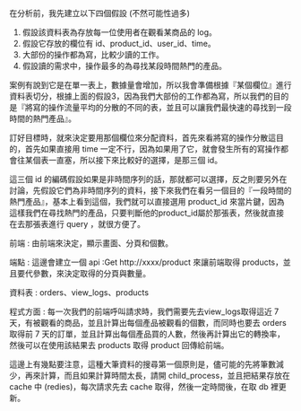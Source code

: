 在分析前，我先建立以下四個假設 (不然可能性過多)

1. 假設該資料表為存放每一位使用者在觀看某商品的 log。
2. 假設它存放的欄位有 id、product_id、user_id、time。
3. 大部份的操作都為寫，比較少讀的工作。
4. 假設讀的需求中，操作最多的為尋找某段時間熱門的產品。

案例有說到它是在單一表上，數據量會增加，所以我會準備根據『某個欄位』進行資料表切分，根據上面的假設3，因為我們大部份的工作都為寫，所以我們的目的是『將寫的操作流量平均的分散的不同的表，並且可以讓我們最快速的尋找到一段時間的熱門產品』。

訂好目標時，就來決定要用那個欄位來分配資料，首先來看將寫的操作分散這目的，首先如果直接用 time 一定不行，因為如果用了它，就會發生所有的寫操作都會往某個表一直塞，所以接下來比較好的選擇，是那三個 id。

這三個 id 的編碼假設如果是非時間序列的話，那就都可以選擇，反之則要另外在討論，先假設它們為非時間序列的資料，接下來我們在看另一個目的『一段時間的熱門產品』，基本上看到這個，我們就可以直接選用 product_id 來當片鍵，因為這樣我們在尋找熱門的產品，只要判斷他的product_id屬於那張表，然後就直接在去那張表進行 query ，就很方便了。


前端 : 由前端來決定，顯示畫面、分頁和個數。

端點 : 這邊會建立一個 api :Get http://xxxx/product 來讓前端取得 products，並且要代參數，來決定取得的分頁與數量。

資料表 : orders、view_logs、products

程式方面 : 每一次我們的前端呼叫請求時，我們需要先去view_logs取得這近 7 天，有被觀看的商品，並且計算出每個產品被觀看的個數，而同時也要去 orders 取得前 7 天的訂單，並且計算出每個產品買的人數，然後再計算出它的轉換率，然後可以在使用該結果去 products 取得 product 回傳給前端。

這邊上有幾點要注意，這種大筆資料的搜尋第一個原則是，儘可能的先將筆數減少，再來計算，而且如果計算時間太長，請開 child_process，並且把結果存放在 cache 中 (redies)，每次請求先去 cache 取得，然後一定時間後，在取 db 裡更新。